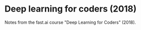 # Deep learning for coders (2018)Notes from the fast.ai course "Deep Learning for Coders" (2018).
